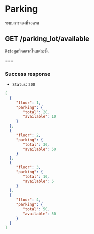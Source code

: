 # Parking
ระบบการจองที่จอดรถ

## GET /parking_lot/available
ดึงข้อมูลที่จอดรถในแต่ละชั้น

===
### Success response

* `Status`: `200`

```json
[
  {
     "floor": 1,
     "parking": {
        "total": 20,
        "available": 10
     }
  },
  {
     "floor": 2,
     "parking": {
        "total": 30,
        "available": 50
     }
  },
  {
     "floor": 3,
     "parking": {
        "total": 10,
        "available": 5
     }
  },
  {
     "floor": 4,
     "parking": {
        "total": 50,
        "available": 50
     }
  }
]
```
